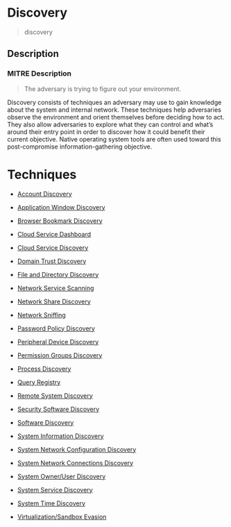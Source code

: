 
# Discovery

> discovery

## Description

### MITRE Description

> The adversary is trying to figure out your environment.

Discovery consists of techniques an adversary may use to gain knowledge about the system and internal network. These techniques help adversaries observe the environment and orient themselves before deciding how to act. They also allow adversaries to explore what they can control and what’s around their entry point in order to discover how it could benefit their current objective. Native operating system tools are often used toward this post-compromise information-gathering objective. 


# Techniques


* [Account Discovery](../techniques/Account-Discovery.md)

* [Application Window Discovery](../techniques/Application-Window-Discovery.md)
    
* [Browser Bookmark Discovery](../techniques/Browser-Bookmark-Discovery.md)
    
* [Cloud Service Dashboard](../techniques/Cloud-Service-Dashboard.md)
    
* [Cloud Service Discovery](../techniques/Cloud-Service-Discovery.md)
    
* [Domain Trust Discovery](../techniques/Domain-Trust-Discovery.md)
    
* [File and Directory Discovery](../techniques/File-and-Directory-Discovery.md)
    
* [Network Service Scanning](../techniques/Network-Service-Scanning.md)
    
* [Network Share Discovery](../techniques/Network-Share-Discovery.md)
    
* [Network Sniffing](../techniques/Network-Sniffing.md)
    
* [Password Policy Discovery](../techniques/Password-Policy-Discovery.md)
    
* [Peripheral Device Discovery](../techniques/Peripheral-Device-Discovery.md)
    
* [Permission Groups Discovery](../techniques/Permission-Groups-Discovery.md)
    
* [Process Discovery](../techniques/Process-Discovery.md)
    
* [Query Registry](../techniques/Query-Registry.md)
    
* [Remote System Discovery](../techniques/Remote-System-Discovery.md)
    
* [Security Software Discovery](../techniques/Security-Software-Discovery.md)
    
* [Software Discovery](../techniques/Software-Discovery.md)
    
* [System Information Discovery](../techniques/System-Information-Discovery.md)
    
* [System Network Configuration Discovery](../techniques/System-Network-Configuration-Discovery.md)
    
* [System Network Connections Discovery](../techniques/System-Network-Connections-Discovery.md)
    
* [System Owner/User Discovery](../techniques/System-Owner-User-Discovery.md)
    
* [System Service Discovery](../techniques/System-Service-Discovery.md)
    
* [System Time Discovery](../techniques/System-Time-Discovery.md)
    
* [Virtualization/Sandbox Evasion](../techniques/Virtualization-Sandbox-Evasion.md)
    
